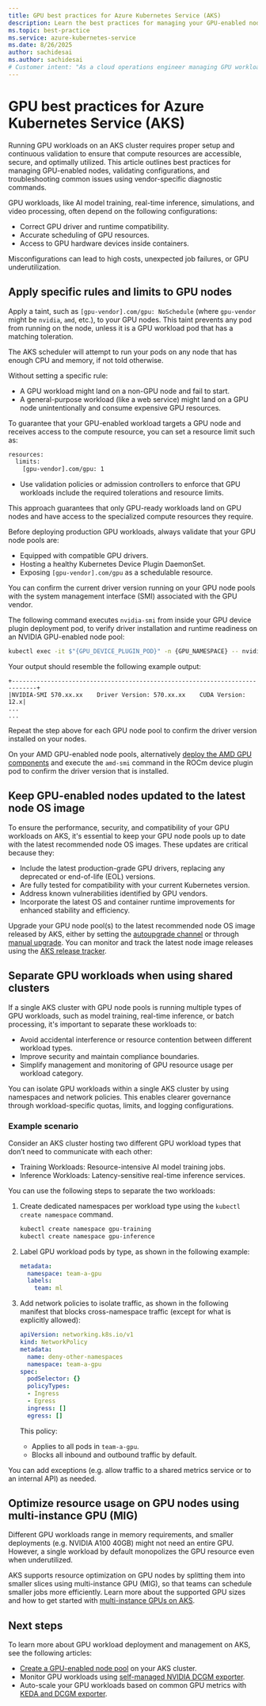 ```yaml
---
title: GPU best practices for Azure Kubernetes Service (AKS)
description: Learn the best practices for managing your GPU-enabled node pools on Azure Kubernetes Service (AKS)
ms.topic: best-practice
ms.service: azure-kubernetes-service
ms.date: 8/26/2025
author: sachidesai
ms.author: sachidesai
# Customer intent: "As a cloud operations engineer managing GPU workloads on AKS, I want to enforce strong security practices and maintain consistent lifecycle management of GPU node pools, so I can ensure compliance, reduce risk, and keep the GPU infrastructure reliable and maintainable."
---
```


# GPU best practices for Azure Kubernetes Service (AKS)

Running GPU workloads on an AKS cluster requires proper setup and continuous validation to ensure that compute resources are accessible, secure, and optimally utilized. This article outlines best practices for managing GPU-enabled nodes, validating configurations, and troubleshooting common issues using vendor-specific diagnostic commands.

GPU workloads, like AI model training, real-time inference, simulations, and video processing, often depend on the following configurations:

* Correct GPU driver and runtime compatibility.
* Accurate scheduling of GPU resources.
* Access to GPU hardware devices inside containers.

Misconfigurations can lead to high costs, unexpected job failures, or GPU underutilization.

## Apply specific rules and limits to GPU nodes

Apply a taint, such as `[gpu-vendor].com/gpu: NoSchedule` (where `gpu-vendor` might be `nvidia`, `amd`, etc.), to your GPU nodes. This taint prevents any pod from running on the node, unless it is a GPU workload pod that has a matching toleration.

The AKS scheduler will attempt to run your pods on any node that has enough CPU and memory, if not told otherwise.

Without setting a specific rule: 

* A GPU workload might land on a non-GPU node and fail to start.
* A general-purpose workload (like a web service) might land on a GPU node unintentionally and consume expensive GPU resources.

To guarantee that your GPU-enabled workload targets a GPU node and receives access to the compute resource, you can set a resource limit such as:

```bash
resources:
  limits:
    [gpu-vendor].com/gpu: 1
```

* Use validation policies or admission controllers to enforce that GPU workloads include the required tolerations and resource limits.

This approach guarantees that only GPU-ready workloads land on GPU nodes and have access to the specialized compute resources they require.

Before deploying production GPU workloads, always validate that your GPU node pools are:

* Equipped with compatible GPU drivers.
* Hosting a healthy Kubernetes Device Plugin DaemonSet.
* Exposing `[gpu-vendor].com/gpu` as a schedulable resource.

You can confirm the current driver version running on your GPU node pools with the system management interface (SMI) associated with the GPU vendor. 

The following command executes `nvidia-smi` from inside your GPU device plugin deployment pod, to verify driver installation and runtime readiness on an NVIDIA GPU-enabled node pool:

```bash
kubectl exec -it $"{GPU_DEVICE_PLUGIN_POD}" -n {GPU_NAMESPACE} -- nvidia-smi
```

Your output should resemble the following example output:

```output
+-----------------------------------------------------------------------------+
|NVIDIA-SMI 570.xx.xx    Driver Version: 570.xx.xx    CUDA Version: 12.x|
...
...
```

Repeat the step above for each GPU node pool to confirm the driver version installed on your nodes. 

On your AMD GPU-enabled node pools, alternatively [deploy the AMD GPU components](./use-amd-gpus.md) and execute the `amd-smi` command in the ROCm device plugin pod to confirm the driver version that is installed.

## Keep GPU-enabled nodes updated to the latest node OS image

To ensure the performance, security, and compatibility of your GPU workloads on AKS, it's essential to keep your GPU node pools up to date with the latest recommended node OS images. These updates are critical because they:

* Include the latest production-grade GPU drivers, replacing any deprecated or end-of-life (EOL) versions.
* Are fully tested for compatibility with your current Kubernetes version.
* Address known vulnerabilities identified by GPU vendors.
* Incorporate the latest OS and container runtime improvements for enhanced stability and efficiency.

Upgrade your GPU node pool(s) to the latest recommended node OS image released by AKS, either by setting the [autoupgrade channel](./auto-upgrade-node-os-image) or through [manual upgrade](./node-image-upgrade). You can monitor and track the latest node image releases using the [AKS release tracker](https://releases.aks.azure.com/).

## Separate GPU workloads when using shared clusters

If a single AKS cluster with GPU node pools is running multiple types of GPU workloads, such as model training, real-time inference, or batch processing, it's important to separate these workloads to:

* Avoid accidental interference or resource contention between different workload types.
* Improve security and maintain compliance boundaries.
* Simplify management and monitoring of GPU resource usage per workload category.

You can isolate GPU workloads within a single AKS cluster by using namespaces and network policies. This enables clearer governance through workload-specific quotas, limits, and logging configurations.

### Example scenario

Consider an AKS cluster hosting two different GPU workload types that don’t need to communicate with each other:

* Training Workloads: Resource-intensive AI model training jobs.
* Inference Workloads: Latency-sensitive real-time inference services.

You can use the following steps to separate the two workloads:

1. Create dedicated namespaces per workload type using the `kubectl create namespace` command.

    ```bash
    kubectl create namespace gpu-training
    kubectl create namespace gpu-inference
    ```

2. Label GPU workload pods by type, as shown in the following example:

    ```yaml
    metadata:
      namespace: team-a-gpu
      labels:
        team: ml
    ```

3. Add network policies to isolate traffic, as shown in the following manifest that blocks cross-namespace traffic (except for what is explicitly allowed):

    ```yaml
    apiVersion: networking.k8s.io/v1
    kind: NetworkPolicy
    metadata:
      name: deny-other-namespaces
      namespace: team-a-gpu
    spec:
      podSelector: {}
      policyTypes:
      - Ingress
      - Egress
      ingress: []
      egress: []
    ```

    This policy:

    * Applies to all pods in `team-a-gpu`.
    * Blocks all inbound and outbound traffic by default.

You can add exceptions (e.g. allow traffic to a shared metrics service or to an internal API) as needed.

## Optimize resource usage on GPU nodes using multi-instance GPU (MIG)

Different GPU workloads range in memory requirements, and smaller deployments (e.g. NVIDIA A100 40GB) might not need an entire GPU. However, a single workload by default monopolizes the GPU resource even when underutilized. 

AKS supports resource optimization on GPU nodes by splitting them into smaller slices using multi-instance GPU (MIG), so that teams can schedule smaller jobs more efficiently. Learn more about the supported GPU sizes and how to get started with [multi-instance GPUs on AKS](./gpu-multi-instance.md).

## Next steps

To learn more about GPU workload deployment and management on AKS, see the following articles:

* [Create a GPU-enabled node pool](./use-nvidia-gpu.md) on your AKS cluster.
* Monitor GPU workloads using [self-managed NVIDIA DCGM exporter](./monitor-gpu-metrics.md).
* Auto-scale your GPU workloads based on common GPU metrics with [KEDA and DCGM exporter](./autoscale-gpu-workloads-with-keda.md).